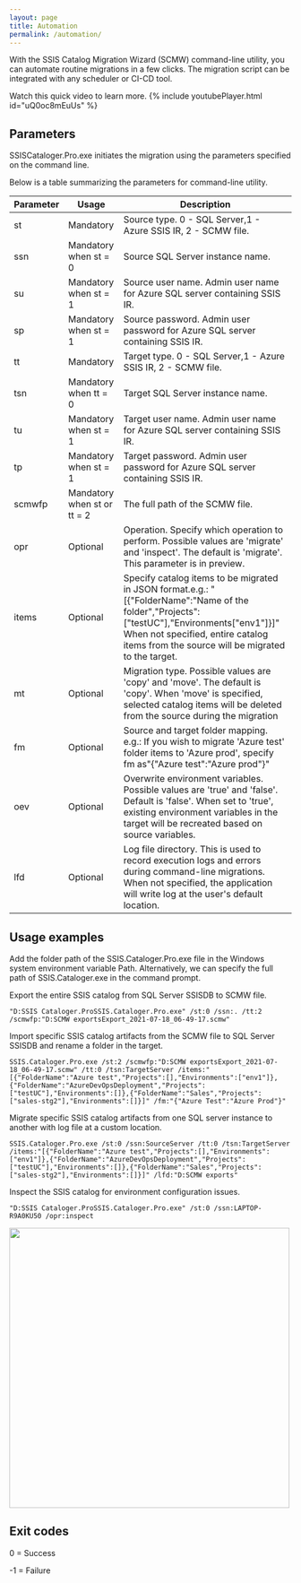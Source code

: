 ```yaml
---
layout: page
title: Automation
permalink: /automation/
---
```


With the SSIS Catalog Migration Wizard (SCMW) command-line utility, you can automate routine migrations in a few clicks. The migration script can be integrated with any scheduler or CI-CD tool.

Watch this quick video to learn more.
{% include youtubePlayer.html id="uQ0oc8mEuUs" %}


## Parameters 

SSISCataloger.Pro.exe initiates the migration using the parameters specified on the command line.

Below is a table summarizing the parameters for command-line utility.

Parameter   |       Usage |   Description  |
---- | ---- | ---- |
st   |       Mandatory   |       Source type. 0 - SQL Server,1 - Azure SSIS IR, 2 - SCMW file.
ssn   |       Mandatory when st = 0   |       Source SQL Server instance name.
su   |       Mandatory when st = 1   |       Source user name. Admin user name for Azure SQL server containing SSIS IR.
sp   |       Mandatory when st = 1   |       Source password. Admin user password for Azure SQL server containing SSIS IR.
tt   |       Mandatory   |       Target type. 0 - SQL Server,1 - Azure SSIS IR, 2 - SCMW file.
tsn   |       Mandatory when tt = 0   |       Target SQL Server instance name.
tu   |       Mandatory when st = 1   |       Target user name. Admin user name for Azure SQL server containing SSIS IR.
tp   |       Mandatory when st = 1   |       Target password. Admin user password for Azure SQL server containing SSIS IR.
scmwfp   |       Mandatory when st or tt = 2   |       The full path of the SCMW file.
opr   |       Optional   |       Operation. Specify which operation to perform. Possible values are 'migrate' and 'inspect'. The default is 'migrate'. This parameter is in preview.
items   |       Optional   |       Specify catalog items to be migrated in JSON format.e.g.: "[{"FolderName":"Name of the folder","Projects":["testUC"],"Environments["env1"]}]" When not specified, entire catalog items from the source will be migrated to the target.
mt   |       Optional   |       Migration type. Possible values are 'copy' and 'move'. The default is 'copy'. When 'move' is specified, selected catalog items will be deleted from the source during the migration
fm   |       Optional   |       Source and target folder mapping. e.g.: If you wish to migrate 'Azure test' folder items to 'Azure prod', specify fm as"{"Azure test":"Azure prod"}"
oev   |       Optional   |       Overwrite environment variables. Possible values are 'true' and 'false'. Default is 'false'. When set to 'true', existing environment variables in the target will be recreated based on source variables.
lfd   |       Optional   |       Log file directory. This is used to record execution logs and errors during command-line migrations. When not specified, the application will write log at the user's default location.

## Usage examples

Add the folder path of the SSIS.Cataloger.Pro.exe file in the Windows system environment variable Path. Alternatively, we can specify the full path of SSIS.Cataloger.exe in the command prompt.

Export the entire SSIS catalog from SQL Server SSISDB to SCMW file.

    "D:SSIS Cataloger.ProSSIS.Cataloger.Pro.exe" /st:0 /ssn:. /tt:2 /scmwfp:"D:SCMW exportsExport_2021-07-18_06-49-17.scmw" 
    
Import specific SSIS catalog artifacts from the SCMW file to SQL Server SSISDB and rename a folder in the target.

    SSIS.Cataloger.Pro.exe /st:2 /scmwfp:"D:SCMW exportsExport_2021-07-18_06-49-17.scmw" /tt:0 /tsn:TargetServer /items:"[{"FolderName":"Azure test","Projects":[],"Environments":["env1"]},{"FolderName":"AzureDevOpsDeployment","Projects":["testUC"],"Environments":[]},{"FolderName":"Sales","Projects":["sales-stg2"],"Environments":[]}]" /fm:"{"Azure Test":"Azure Prod"}"
    
Migrate specific SSIS catalog artifacts from one SQL server instance to another with log file at a custom location.

    SSIS.Cataloger.Pro.exe /st:0 /ssn:SourceServer /tt:0 /tsn:TargetServer /items:"[{"FolderName":"Azure test","Projects":[],"Environments":["env1"]},{"FolderName":"AzureDevOpsDeployment","Projects":["testUC"],"Environments":[]},{"FolderName":"Sales","Projects":["sales-stg2"],"Environments":[]}]" /lfd:"D:SCMW exports"
      
Inspect the SSIS catalog for environment configuration issues.

    "D:SSIS Cataloger.ProSSIS.Cataloger.Pro.exe" /st:0 /ssn:LAPTOP-R9A0KU50 /opr:inspect
    
<img src="../CommandlineExecutionOfInspectCommand.gif" width="500">


## Exit codes

0 = Success 

-1 = Failure
